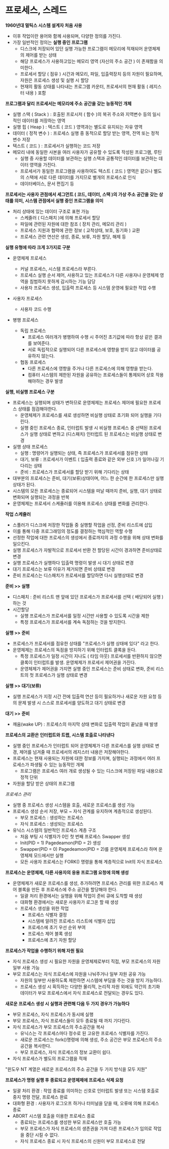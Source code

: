 # 프로세스, 스레드

**1960년대 멀틱스 시스템 설계자 처음 사용**
- 이후 작업이란 용어와 함께 사용되며, 다양한 정의를 가진다.
- 가장 일반적인 정의는 **실행 중인 프로그램**
  - 디스크에 저장되어 있던 실행 가능한 프로그램이 메모리에 적재되어 운영체제의 제어를 받는 상태
  - 해당 프로세스가 사용하고있는 메모리 영역 (자신의 주소 공간 ) 이 존재함을 의미한다.
  - 프로세서 할당 ( 점유 ) 시간과 메모리, 파일, 입출력장치 등의 자원이 필요하며, 자원은 프로세스 생성 및 실행 시 할당
  - 현재의 활동 상태를 나타내는 프로그램 카운터, 프로세서의 현재 활동 ( 레지스터 내용 ) 포함

**프로그램과 달리 프로세서는 메모리에 주소 공간을 갖는 능동적인 개체**
- 실행 스택 ( Stack ) : 호출된 프로시저 ( 함수 )의 복귀 주소와 지역변수 등의 일시적인 데이터를 저장하는 영역
- 실행 힙 ( Heap ) : 텍스트 ( 코드 ) 영역과는 별도로 유지되는 자유 영역
- 데이터 ( 정적 변수 ) : 프로세스 실행 중 동적으로 할당 받는 영역, 전역 또는 정적 변수 저장
- 텍스트 ( 코드 ) : 프로세서가 실행하는 코드 저장
- 메모리 내에 동일한 사본을 여러 사용자가 공유할 수 있도록 작성된 프로그램, 루틴
  - 실행 중 사용할 데이터를 보관하는 실행 스택과 공통적인 데이터를 보관하는 데이터 영역을 가진다.
  - 프로세서가 동일한 프로그램을 사용하여도 텍스트 ( 코드 ) 영역은 같으나 별도의 스택에 서로 다른 데이터를 가지므로 별개의 프로세스로 인식
  - 데이터베이스, 문서 편집기 등

**프로세서는 사용자 관점에서 세그먼트 ( 코드, 데이터, 스택 )의 가상 주소 공간을 갖는 상태를 의미, 시스템 관점에서 실행 중인 프로그램을 의미**
- 처리 상태에 있는 데이터 구조로 표현 가능
  - 스케줄러 ( 디스패치 )에 의해 프로세서 할당
  - 파일에 관련된 자원에 대한 참조 ( 장치 관리, 메모리 관리 )
  - 프로세스 지원과 협력에 관한 정보 ( 교착상태, 보호, 동기화 ) 교환
  - 프로세스 관련 연산은 생성, 종료, 보류, 자원 할당, 해제 등

**실행 유형에 따라 크게 3가지로 구분**
- 운영체제 프로세스
  - 커널 프로세스, 시스템 프로세스라 부른다.
  - 프로세스 실행 순서 제어, 사용하고 있는 프로세스가 다른 사용자나 운영체제 영역을 침범하지 못하게 감시하는 기능 담당
  - 사용자 프로세스 생성, 입출력 프로세스 등 시스템 운영에 필요한 작업 수행 

- 사용자 프로세스
  - 사용자 코드 수행

- 병행 프로세스
  - 독립 프로세스
    - 프로세스 여러개가 병행하여 수행 시 주어진 초기값에 따라 항상 같은 결과를 보여준다.
    - 서로 독립적으로 실행되어 다른 프로세스에 영향을 받지 않고 데이터를 공유하지 않는다.
  - 협동 프로세스
    - 다른 프로세스에 영향을 주거나 다른 프로세스에 의해 영향을 받는다.
    - 컴퓨터 시스템의 제한된 자원을 공유하는 프로세스들이 통제되어 상호 작용해야하는 경우 발생

**실행, 비실행 프로세스 구분**
- 프로세스는 실행되며 상태가 변하므로 운영체제는 프로세스 제어에 필요한 프로세스 상태를 점검해야한다.
  - 운영체제가 프로세스를 새로 생성하면 비실행 상태로 초기화 되어 실행을 기다린다.
  - 실행 중인 프로세스 종료, 인터럽트 발생 시 비실행 프로세스 중 선택된 프로세스가 실행 상태로 변하고 (디스패치) 인터럽트 된 프로세스는 비실행 상태로 변경
- 실행 상태 프로세스
  - 실행 : 명령어가 실행되는 상태, 즉 프로세스가 프로세서를 점유한 상태
  - 대기, 보류 : 프로세서가 이벤트 ( 입출력 종료와 같은 외부 신호 )가 일어나길 기다리는 상태
  - 준비 : 프로세스가 프로세서를 할당 받기 위해 기다리는 상태
- 대부분의 프로세스는 준비, 대기(보류)상태이며, 어느 한 순간에 한 프로세스만 실행 상태가 된다.
- 시스템의 모든 프로세스는 종료되어 시스템을 떠날 때까지 준비, 실행, 대기 상태로 변화되며 실행되는 과정을 반복
- 운영체제는 프로세서 스케쥴러를 이용해 프로세스 상태를 변화를 관리한다.

**작업 스케쥴러**
- 스풀러가 디스크에 저장한 작업들 중 실행할 작업을 선정, 준비 리스트에 삽입
- 이를 통해 다중 프로그래밍의 정도를 결정하는 핵심적인 역할 수행
- 선정한 작업에 대한 프로세스의 생성에서 종료까지의 과정 수행을 위해 상태 변화를 일으킨다.
- 실행 프로세스가 자발적으로 프로세서 반환 전 할당된 시간이 경과하면 준비상태로 변경
- 실행 프로세스가 실행하다 입출력 명령이 발생 시 대기 상태로 변경
- 대기 프로세스는 보류 이유가 제거되면 준비 상태로 변경
- 준비 프로세스는 디스패치가 프로세서를 할당하면 다시 실행상태로 변경

**준비 >> 실행**
- 디스패치 : 준비 리스트 맨 앞에 있던 프로세스가 프로세서를 선택 ( 배당되어 실행 ) 하는 것
- 시간할당
  - 실행 프로세스가 프로세서를 일정 시간만 사용할 수 있도록 시간을 제한
  - 특정 프로세스가 프로세서를 계속 독점하는 것을 방지한다.

**실행 >> 준비**
- 프로세스가 프로세서를 점유한 상태를 "프로세스가 실행 상태에 있다" 라고 한다.
- 운영체제는 프로세스의 독점을 방지하기 위해 인터럽트 클록을 둔다.
  - 특정 프로세스가 일정 시간이 지나도 ( 타임 아웃) 프로세서를 반환하지 않으면 클록이 인터럽트를 발생. 운영체제가 프로세서 제어권을 가진다.
  - 운영체제가 제어권을 가지면 실행 중인 프로세스는 준비 상태로 변화, 준비 리스트의 첫 프로세스가 실행 상태로 변경

**실행 >> 대기(보류)**
- 실행 프로세스가 지정 시간 전에 입출력 연산 등이 필요하거나 새로운 자원 요청 등의 문제 발생 시 스스로 프로세서를 양도하고 대기 상태로 변경

**대기 >> 준비**
- 깨움(wake UP) : 프로세스의 마지막 상태 변화로 입출력 작업이 끝났을 때 발생

**프로세스의 교환은 인터럽트와 트랩, 시스템 호출로 나타낸다**
- 실행 중인 프로세스가 인터럽트 되어 운영체제가 다른 프로세스를 실행 상태로 변경, 제어를 넘겨줄 때 프로세서의 레지스터 내용은 저장해야한다.
- 프로세스는 현재 사용되는 자원에 대한 정보를 가지며, 실행되는 과정에서 여러 프로세스가 파생될 수 있는 능동적인 개체
  - 프로그램은 프로세스 여러 개로 생성될 수 있는 디스크에 저장된 파일 내용으로 정적 단위
- 자원을 할당 받은 상태의 프로그램

_프로세스 관리_
- 실행 중 프로세스 생성 시스템을 호출, 새로운 프로세스를 생성 가능
- 프로세스 생성 순서 저장, 부모 ~ 자식 관계를 유지하며 계층적으로 생성된다.
  - 부모 프로세스 : 생성하는 프로세스
  - 자식 프로세스 : 생성되는 프로세스
- 유닉스 시스템의 일반적인 프로세스 계층 구조
  - 처음 부팅 시 식별자가 0인 첫 번째 프로세스 Swapper 생성
  - Init(PID = 1) Pagedeamon(PID = 2) 생성
  - Swapper(PID = 0) Pagedeamon(PID = 2)를 운영체제 프로세스라 하며 운영체제 모드에서만 실행
  - 모든 사용자 프로세스는 FORK() 명령을 통해 계층적으로 Init의 자식 프로세스 

**프로세스는 운영체제, 다른 사용자의 응용 프로그램 요청에 의해 생성**
- 운영체제가 새로운 프로세스를 생성, 추가하려면 프로세스 관리를 위한 프로세스 제어 블록을 만든 후 프로세스에 주소 공간을 할당해야 한다.
  - 일괄 처리 환경에서는 실행을 위해 작업이 준비 큐에 도착할 때 생성
  - 대화형 환경에서는 새로운 사용자가 로그온 할 때 생성
  - 프로세스 생성을 위한 작업
    - 프로세스 식별자 결정
    - 시스템에 알려진 프로세스 리스트에 식별자 삽입
    - 프로세스에 초기 우선 순위 부여
    - 프로세스 제어 블록 생성
    - 프로세스에 초기 자원 할당

**프로세스가 작업을 수행하기 위해 자원 필요**
- 자식 프로세스 생성 시 필요한 자원을 운영체제로부터 직접, 부모 프로세스의 자원 일부 사용 가능
- 부모 프로세스는 자식 프로세스에 자원을 나눠주거나 일부 자원 공유 가능
  - 자원의 일부만 사용하도록 제한하면 시스템에 부담을 주는 것을 방지 가능하다.
  - 프로세스 생성 시 획득하는 다양한 물리적, 논리적 자원 외에도 약간의 초기화 데이터가 부모 프로세스에서 자식 프로세스로 전달되는 경우도 있다.

**새로운 프로세스 생성 시 실행과 관련해 다음 두 가지 경우가 가능하다**
- 부모 프로세스, 자식 프로세스가 동시에 실행
- 부모 프로세스, 자식 프로세스들이 모두 종료될 때 까지 기다린다.
- 자식 프로세스가 부모 프로세스의 주소공간을 복사
  - 유닉스는 각 프로세스마다 정수로 된 고유한 프로세스 식별자를 가진다.
  - 새로운 프로세스는 fork()명령에 의해 생성, 주소 공간은 부모 프로세스의 주소 공간을 복사한다.
  - 부모 프로세스, 자식 프로세스의 정보 교환이 쉽다.
- 자식 프로세스가 별도의 프로그램을 적재

"윈도우 NT 계열은 새로운 프로세스의 주소 공간을 두 가지 방식을 모두 지원"

**프로세스가 명령 실행 후 종료되고 운영체제에 프로세스 삭제 요청**
- 일괄 처리 환경 : 작업 종료를 의미하는 신호로 인터럽트 발생 또는 시스템 호출로 중지 명령 전달, 프로세스 완료
- 대화형 환경 : 사용자가 로그오프 하거나 터미널을 닫을 때, 오류에 의해 프로세스 종료
- ABORT 시스템 호출을 이용한 프로세스 종료
  - 종료되는 프로세스를 생성한 부모 프로세스만 호출 가능
  - 부모 프로세스가 자식 프로세스의 생존권을 가져 다른 프로세스가 임의로 작업을 중단 시킬 수 없다.
  - 자식 프로세스 종료 시 자식 프로세스의 신원이 부모 프로세스로 전달
